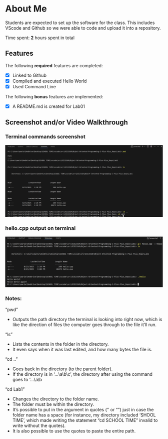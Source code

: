 # About Me

Students are expected to set up the software for the class. This includes VScode and Github so we were able to code and upload it into a repository. 

Time spent: **2** hours spent in total

## Features

The following **required** features are completed:

- [x] Linked to Github
- [x] Compiled and executed Hello World
- [x] Used Command Line

The following **bonus** features are implemented:
- [x] A README.md is created for Lab01

## Screenshot and/or Video Walkthrough

### Terminal commands screenshot
![](<images01/Screenshot 2025-08-23 145120.png>)

### hello.cpp output on terminal  
![](<images01/Screenshot 2025-08-23 150121.png>)

### Notes:
“pwd”
- Outputs the path directory the terminal is looking into right now, which is like the direction of files the computer goes through to the file it’ll run.

“ls”
- Lists the contents in the folder in the directory.
- It even says when it was last edited, and how many bytes the file is.

“cd ..”
- Goes back in the directory (to the parent folder).
- If the directory is in ‘...\a\b\c’, the directory after using the command goes to ‘...\a\b

“cd Lab1”
- Changes the directory to the folder name.
- The folder must be within the directory.
- It’s possible to put in the argument in quotes (‘’ or “”) just in case the folder name has a space (for instance, my directory included ‘SHOOL TIME’, which made writing the statement “cd SCHOOL TIME” invalid to write without the quotes).
- It is also possible to use the quotes to paste the entire path.
